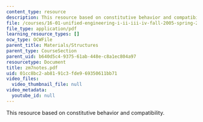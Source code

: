 ```yaml
---
content_type: resource
description: This resource based on constitutive behavior and compatibility.
file: /courses/16-01-unified-engineering-i-ii-iii-iv-fall-2005-spring-2006/01cc8bc2ab8191c3fde969350611bb71_zm7notes.pdf
file_type: application/pdf
learning_resource_types: []
ocw_type: OCWFile
parent_title: Materials/Structures
parent_type: CourseSection
parent_uid: b640d5c4-9375-61ab-448e-c8a1ec804a97
resourcetype: Document
title: zm7notes.pdf
uid: 01cc8bc2-ab81-91c3-fde9-69350611bb71
video_files:
  video_thumbnail_file: null
video_metadata:
  youtube_id: null
---
```

This resource based on constitutive behavior and compatibility.